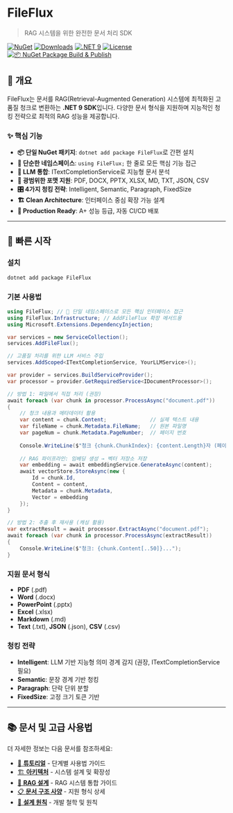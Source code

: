 # FileFlux
> RAG 시스템을 위한 완전한 문서 처리 SDK

[![NuGet](https://img.shields.io/nuget/v/FileFlux.svg)](https://www.nuget.org/packages/FileFlux)
[![Downloads](https://img.shields.io/nuget/dt/FileFlux.svg)](https://www.nuget.org/packages/FileFlux)
[![.NET 9](https://img.shields.io/badge/.NET-9.0-purple)](https://dotnet.microsoft.com/)
[![License](https://img.shields.io/badge/license-MIT-green)](LICENSE)
[![📦 NuGet Package Build & Publish](https://github.com/iyulab/FileFlux/actions/workflows/nuget-publish.yml/badge.svg)](https://github.com/iyulab/FileFlux/actions/workflows/nuget-publish.yml)

## 🎯 개요

FileFlux는 문서를 RAG(Retrieval-Augmented Generation) 시스템에 최적화된 고품질 청크로 변환하는 **.NET 9 SDK**입니다. 다양한 문서 형식을 지원하며 지능적인 청킹 전략으로 최적의 RAG 성능을 제공합니다.

### ✨ 핵심 기능
- **📦 단일 NuGet 패키지**: `dotnet add package FileFlux`로 간편 설치
- **🎯 단순한 네임스페이스**: `using FileFlux;` 한 줄로 모든 핵심 기능 접근
- **🤖 LLM 통합**: ITextCompletionService로 지능형 문서 분석
- **📄 광범위한 포맷 지원**: PDF, DOCX, PPTX, XLSX, MD, TXT, JSON, CSV
- **🎛️ 4가지 청킹 전략**: Intelligent, Semantic, Paragraph, FixedSize  
- **🏗️ Clean Architecture**: 인터페이스 중심 확장 가능 설계
- **🚀 Production Ready**: A+ 성능 등급, 자동 CI/CD 배포

---

## 🚀 빠른 시작

### 설치
```bash
dotnet add package FileFlux
```

### 기본 사용법
```csharp
using FileFlux; // 🎯 단일 네임스페이스로 모든 핵심 인터페이스 접근
using FileFlux.Infrastructure; // AddFileFlux 확장 메서드용
using Microsoft.Extensions.DependencyInjection;

var services = new ServiceCollection();
services.AddFileFlux();

// 고품질 처리를 위한 LLM 서비스 주입
services.AddScoped<ITextCompletionService, YourLLMService>();

var provider = services.BuildServiceProvider();
var processor = provider.GetRequiredService<IDocumentProcessor>();

// 방법 1: 파일에서 직접 처리 (권장)
await foreach (var chunk in processor.ProcessAsync("document.pdf"))
{
    // 청크 내용과 메타데이터 활용
    var content = chunk.Content;              // 실제 텍스트 내용
    var fileName = chunk.Metadata.FileName;   // 원본 파일명
    var pageNum = chunk.Metadata.PageNumber;  // 페이지 번호
    
    Console.WriteLine($"청크 {chunk.ChunkIndex}: {content.Length}자 (페이지 {pageNum})");
    
    // RAG 파이프라인: 임베딩 생성 → 벡터 저장소 저장
    var embedding = await embeddingService.GenerateAsync(content);
    await vectorStore.StoreAsync(new {
        Id = chunk.Id,
        Content = content,
        Metadata = chunk.Metadata,
        Vector = embedding
    });
}

// 방법 2: 추출 후 재사용 (캐싱 활용)
var extractResult = await processor.ExtractAsync("document.pdf");
await foreach (var chunk in processor.ProcessAsync(extractResult))
{
    Console.WriteLine($"청크: {chunk.Content[..50]}...");
}
```

### 지원 문서 형식
- **PDF** (.pdf)
- **Word** (.docx)  
- **PowerPoint** (.pptx)
- **Excel** (.xlsx)
- **Markdown** (.md)
- **Text** (.txt), **JSON** (.json), **CSV** (.csv)

### 청킹 전략
- **Intelligent**: LLM 기반 지능형 의미 경계 감지 (권장, ITextCompletionService 필요)
- **Semantic**: 문장 경계 기반 청킹
- **Paragraph**: 단락 단위 분할  
- **FixedSize**: 고정 크기 토큰 기반

---

## 📚 문서 및 고급 사용법

더 자세한 정보는 다음 문서를 참조하세요:

- [📖 **튜토리얼**](docs/TUTORIAL.md) - 단계별 사용법 가이드
- [🏗️ **아키텍처**](docs/ARCHITECTURE.md) - 시스템 설계 및 확장성
- [🎯 **RAG 설계**](docs/RAG-DESIGN.md) - RAG 시스템 통합 가이드
- [📋 **문서 구조 사양**](docs/document-structure-specification.md) - 지원 형식 상세
- [🔧 **설계 원칙**](docs/design-principles.md) - 개발 철학 및 원칙
